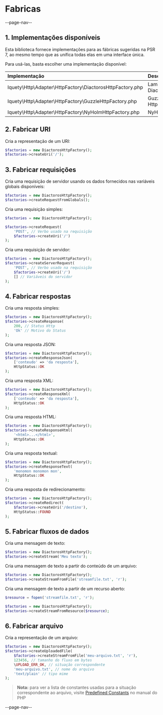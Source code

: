 # Fabricas

--page-nav--

## 1. Implementações disponíveis

Esta biblioteca fornece implementações para as fábricas sugeridas na PSR 7, ao mesmo tempo que as unifica todas elas em uma interface única.

Para usá-las, basta escolher uma implementação disponível:

| Implementação                                            | Descrição         |
| :------------------------------------------------------- | :---------------- |
| Iquety\Http\Adapter\HttpFactory\DiactorosHttpFactory.php | Laminas Diactoros |
| Iquety\Http\Adapter\HttpFactory\GuzzleHttpFactory.php    | Guzzle Http       |
| Iquety\Http\Adapter\HttpFactory\NyHolmHttpFactory.php    | NyHolm            |

## 2. Fabricar URI

Cria a representação de um URI:

```php
$factories = new DiactorosHttpFactory();
$factories->createUri('/');
```

## 3. Fabricar requisições

Cria uma requisição de servidor usando os dados fornecidos nas variáveis globais disponíveis:

```php
$factories = new DiactorosHttpFactory();
$factories->createRequestFromGlobals();
```

Cria uma requisição simples:

```php
$factories = new DiactorosHttpFactory();

$factories->createRequest(
    'POST', // Verbo usado na requisição
    $factories->createUri('/')
);
```

Cria uma requisição de servidor:

```php
$factories = new DiactorosHttpFactory();
$factories->createServerRequest(
    'POST', // Verbo usado na requisição
    $factories->createUri('/')
    [] // Variáveis do servidor
);
```

## 4. Fabricar respostas

Cria uma resposta simples:

```php
$factories = new DiactorosHttpFactory();
$factories->createResponse(
    200, // Status Http
    'Ok' // Motivo do Status
);
```

Cria uma resposta JSON:

```php
$factories = new DiactorosHttpFactory();
$factories->createResponseJson(
    ['conteudo' => 'da resposta'],
    HttpStatus::OK
);
```

Cria uma resposta XML:

```php
$factories = new DiactorosHttpFactory();
$factories->createResponseXml(
    ['conteudo' => 'da resposta'],
    HttpStatus::OK
);
```

Cria uma resposta HTML:

```php
$factories = new DiactorosHttpFactory();
$factories->createResponseHtml(
    '<html>...</html>',
    HttpStatus::OK
);
```

Cria uma resposta textual:

```php
$factories = new DiactorosHttpFactory();
$factories->createResponseText(
    'monomon monomon mon',
    HttpStatus::OK
);
```

Cria uma resposta de redirecionamento:

```php
$factories = new DiactorosHttpFactory();
$factories->createRedirect(
    $factories->createUri('/destino'),
    HttpStatus::FOUND
);
```

## 5. Fabricar fluxos de dados

Cria uma mensagem de texto:

```php
$factories = new DiactorosHttpFactory();
$factories->createStream('Meu texto');
```

Cria uma mensagem de texto a partir do conteúdo de um arquivo:

```php
$factories = new DiactorosHttpFactory();
$factories->createStreamFromFile('streamfile.txt', 'r');
```

Cria uma mensagem de texto a partir de um recurso aberto:

```php
$resource = fopen('streamfile.txt', 'r');

$factories = new DiactorosHttpFactory();
$factories->createStreamFromResource($resource);
```

## 6. Fabricar arquivo

Cria a representação de um arquivo:

```php
$factories = new DiactorosHttpFactory();
$factories->createUploadedFile(
    $factories->createStreamFromFile('meu-arquivo.txt', 'r'),
    123456, // tamanho do fluxo em bytes
    \UPLOAD_ERR_OK, // situação correspondente
    'meu-arquivo.txt', // nome do arquivo
    'text/plain' // tipo mime
);
```

> **Nota:** para ver a lista de constantes usadas para a situação correspondente ao arquivo,
visite [Predefined Constants](https://www.php.net/manual/en/filesystem.constants.php) no
manual do PHP

--page-nav--
